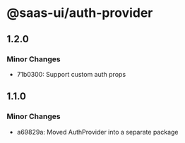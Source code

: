 # @saas-ui/auth-provider

## 1.2.0

### Minor Changes

- 71b0300: Support custom auth props

## 1.1.0

### Minor Changes

- a69829a: Moved AuthProvider into a separate package
